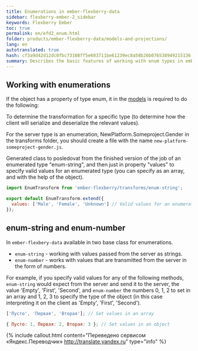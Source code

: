 ```yaml
---
title: Enumerations in ember-flexberry-data
sidebar: flexberry-ember-2_sidebar
keywords: Flexberry Ember
toc: true
permalink: en/efd2_enum.html
folder: products/ember-flexberry-data/models-and-projections/
lang: en
autotranslated: true
hash: cf3a9d42d12dc0fbc73108ff5e603711be61239ec8a58b26b076538949215136
summary: Describes the basic features of working with enum types in ember-flexberry-data.
---
```


## Working with enumerations

If the object has a property of type enum, it in the [models](efd2_model.html) is required to do the following:

To determine the transformation for a specific type (to determine how the client will serialize and deserialize the relevant values).

For the server type is an enumeration, NewPlatform.Someproject.Gender in the transforms folder, you should create a file with the name `new-platform-someproject-gender.js`.

Generated class to posledovat from the finished version of the job of an enumerated type "enum-string", and then just in property "values" to specify valid values for an enumerated type (you can specify as an array, and with the help of the object).

```javascript
import EnumTransform from 'ember-flexberry/transforms/enum-string';

export default EnumTransform.extend({
  values: ['Male', 'Female', 'Unknown'] // Valid values for an enumerated type. 
});
```

## enum-string and enum-number

In `ember-flexbery-data` available in two base class for enumerations.

* `enum-string` - working with values passed from the server as strings.
* `enum-number` - works with values that are transmitted from the server in the form of numbers.

For example, if you specify valid values for any of the following methods, `enum-string` would expect from the server and send it to the server, the value 'Empty', 'First', 'Second', and `enum-number` the numbers 0, 1, 2 to set in an array and 1, 2, 3 to specify the type of the object (in this case interpreting it on the client as 'Empty', 'First', 'Second').

```javascript
['Пусто', 'Первая', 'Вторая']; // Set values in an array 

{ Пусто: 1, Первая: 2, Вторая: 3 }; // Set values in an object 
```



{% include callout.html content="Переведено сервисом «Яндекс.Переводчик» <http://translate.yandex.ru>" type="info" %}